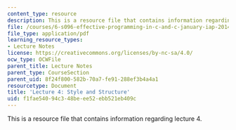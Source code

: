 ```yaml
---
content_type: resource
description: This is a resource file that contains information regarding lecture 4.
file: /courses/6-s096-effective-programming-in-c-and-c-january-iap-2014/f1fae54094c348beee52ebb521eb409c_MIT6_S096IAP14_Lecture4.pdf
file_type: application/pdf
learning_resource_types:
- Lecture Notes
license: https://creativecommons.org/licenses/by-nc-sa/4.0/
ocw_type: OCWFile
parent_title: Lecture Notes
parent_type: CourseSection
parent_uid: 8f24f800-582b-70a7-fe91-288ef3b4a4a1
resourcetype: Document
title: 'Lecture 4: Style and Structure'
uid: f1fae540-94c3-48be-ee52-ebb521eb409c
---
```

This is a resource file that contains information regarding lecture 4.